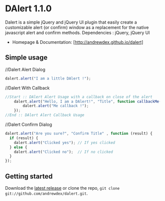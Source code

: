 DAlert 1.1.0
======

Dalert is a simple jQuery and jQuery UI plugin that easily create a customizable alert (or confirm) window as a replacement for the native javascript alert and confirm methods.
Dependencies : jQuery, jQuery UI



* Homepage & Documentation: [http://andrewdex.github.io/dalert]


## Simple usage

//Dalert Alert Dialog
```js
dalert.alert("I am a little DAlert !"); 
```
//Dalert With Callback
```js
//Start :: DAlert Alert Usage with a callback on close of the alert		
    dalert.alert("Hello, I am a DAlert!", "Title", function callbackMe(){
        dalert.alert("Me callback !");
    });
//End :: DAlert Alert Callback Usage
```

//Dalert Confirm Dialog
```js
dalert.alert("Are you sure?", "Confirm Title" , function (result) {
  if (result) {
    dalert.alert("Clicked yes"); // If yes clicked 
  } else {
    dalert.alert("Clicked no");  // If no clicked
  }
});
```


## Getting started
Download the [latest release](https://github.com/andrewdex/dalert/archive/master.zip) or clone the repo, `git clone git://github.com/andrewdex/dalert.git`.

